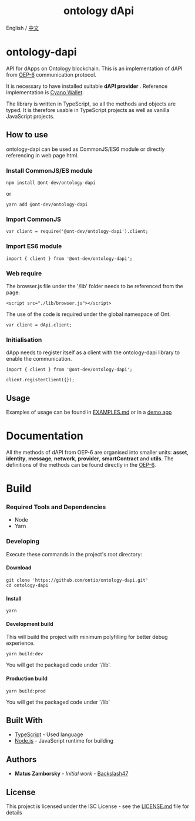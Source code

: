 <h1 align="center"> ontology dApi </h1>

English / [中文](README_cn.md)

# ontology-dapi

API for dApps on Ontology blockchain. This is an implementation of dAPI from [OEP-6](https://github.com/backslash47/OEPs/blob/oep-dapp-api/OEP-6/OEP-6.mediawiki) communication protocol.

It is necessary to have installed suitable **dAPI provider** . Reference implementation is [Cyano Wallet](https://github.com/ontio/cyano-wallet).

The library is written in TypeScript, so all the methods and objects are typed. It is therefore usable in TypeScript projects as well as vanilla JavaScript projects.

## How to use 
ontology-dapi can be used as CommonJS/ES6 module or directly referencing in web page html. 

### Install CommonJS/ES module
```
npm install @ont-dev/ontology-dapi
```
or

```
yarn add @ont-dev/ontology-dapi
```

### Import CommonJS
```
var client = require('@ont-dev/ontology-dapi').client;
```

### Import ES6 module
```
import { client } from '@ont-dev/ontology-dapi';
```

### Web require
The browser.js file under the '/lib' folder needs to be referenced from the page:
```
<script src="./lib/browser.js"></script>
```

The use of the code is required under the global namespace of Ont.
```
var client = dApi.client;
```

### Initialisation
dApp needs to register itself as a client with the ontology-dapi library to enable the communication.

```
import { client } from '@ont-dev/ontology-dapi';

client.registerClient({});
```

## Usage

Examples of usage can be found in [EXAMPLES.md](EXAMPLES.md) or in a [demo app](https://github.com/ontio/ontology-dapi-demo)

# Documentation

All the methods of dAPI from OEP-6 are organised into smaller units: **asset**, **identity**, **message**, **network**, **provider**, **smartContract** and **utils**.
The definitions of the methods can be found directly in the [OEP-6](https://github.com/backslash47/OEPs/blob/oep-dapp-api/OEP-6/OEP-6.mediawiki).

# Build

### Required Tools and Dependencies

* Node
* Yarn

### Developing

Execute these commands in the project's root directory:

#### Download
```
git clone 'https://github.com/ontio/ontology-dapi.git'
cd ontology-dapi
```

#### Install

```
yarn
```

#### Development build
This will build the project with minimum polyfilling for better debug experience.

````
yarn build:dev
````

You will get the packaged code under '/lib'.

#### Production build 

````
yarn build:prod
````

You will get the packaged code under '/lib'

## Built With

* [TypeScript](https://www.typescriptlang.org/) - Used language
* [Node.js](https://nodejs.org) - JavaScript runtime for building

## Authors

* **Matus Zamborsky** - *Initial work* - [Backslash47](https://github.com/backslash47)

## License

This project is licensed under the ISC License - see the [LICENSE.md](LICENSE.md) file for details
